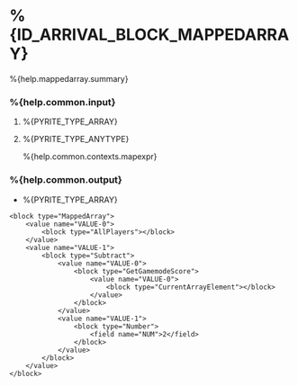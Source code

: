 # %{ID_ARRIVAL_BLOCK_MAPPEDARRAY}

%{help.mappedarray.summary}

### %{help.common.input}

1. %{PYRITE_TYPE_ARRAY}
2. %{PYRITE_TYPE_ANYTYPE}

    %{help.common.contexts.mapexpr}

### %{help.common.output}

-   %{PYRITE_TYPE_ARRAY}

```
<block type="MappedArray">
    <value name="VALUE-0">
        <block type="AllPlayers"></block>
    </value>
    <value name="VALUE-1">
        <block type="Subtract">
            <value name="VALUE-0">
                <block type="GetGamemodeScore">
                    <value name="VALUE-0">
                        <block type="CurrentArrayElement"></block>
                    </value>
                </block>
            </value>
            <value name="VALUE-1">
                <block type="Number">
                    <field name="NUM">2</field>
                </block>
            </value>
        </block>
    </value>
</block>
```